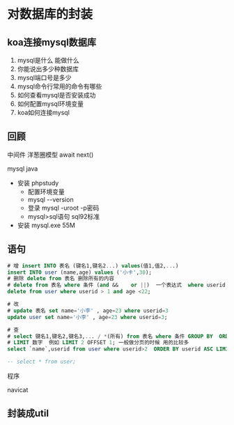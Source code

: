 # 对数据库的封装

## koa连接mysql数据库

1. mysql是什么 能做什么
2. 你能说出多少种数据库
3. mysql端口号是多少
4. mysql命令行常用的命令有哪些
5. 如何查看mysql是否安装成功
6. 如何配置mysql环境变量
7. koa如何连接mysql

## 回顾

中间件 洋葱圈模型 await next()

mysql  java

- 安装 phpstudy
  - 配置环境变量 
  - mysql --version
  - 登录 mysql -uroot -p密码
  - mysql>sql语句  sql92标准
- 安装 mysql.exe 55M



## 语句

```sql
# 增 insert INTO 表名 (键名1,键名2...) values(值1,值2,...)
insert INTO user (name,age) values ('小卡',30);
# 删除 delete from 表名 删除所有的内容
# delete from 表名 where 条件 (and &&    or ||)  一个表达式  where userid = 3 多个表达式  userid > 2 and   userid < 6 
delete from user where userid > 1 and age <22;

# 改
# update 表名 set name='小李' , age=23 where userid=3
update user set name='小李' , age=23 where userid=3;

# 查
# select 键名1,键名2,键名3,... / *(所有) from 表名 where 条件 GROUP BY  ORDER BY userid DESC 倒序  ASC:升序
# LIMIT 数字  例如 LIMIT 2 OFFSET 1; 一般做分页的时候 用的比较多
select `name`,userid from user where userid>2  ORDER BY userid ASC LIMIT 2 OFFSET 1;

-- select * from user;
```



程序

navicat

## 封装成util